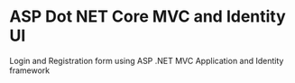 # ASP Dot NET Core MVC and Identity UI
 Login and Registration form using ASP .NET MVC Application and Identity framework
